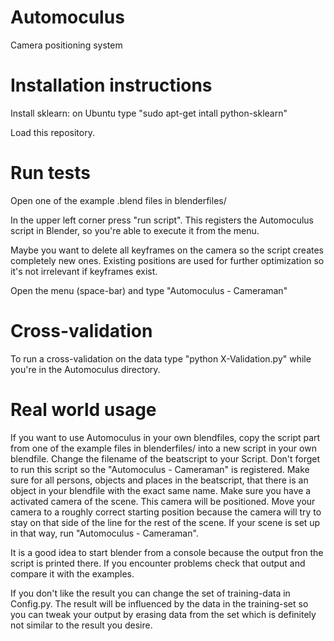 Automoculus
===========

Camera positioning system

Installation instructions
=========================

Install sklearn:
on Ubuntu type "sudo apt-get intall python-sklearn"

Load this repository.

Run tests
=========

Open one of the example .blend files in blenderfiles/

In the upper left corner press "run script". This registers the Automoculus script in Blender, so you're able to 
execute it from the menu.

Maybe you want to delete all keyframes on the camera so the script creates completely new ones. Existing positions 
are used for further optimization so it's not irrelevant if keyframes exist.

Open the menu (space-bar) and type "Automoculus - Cameraman"

Cross-validation
================

To run a cross-validation on the data type "python X-Validation.py" while you're in the Automoculus directory.

Real world usage
================

If you want to use Automoculus in your own blendfiles, copy the script part from one of the example files in 
blenderfiles/ into a new script in your own blendfile. Change the filename of the beatscript to your Script.
Don't forget to run this script so the "Automoculus - Cameraman" is registered. Make sure for all persons, 
objects and places in the beatscript, that there is an object in your blendfile with the exact same name. Make
sure you have a activated camera of the scene. This camera will be positioned. Move your camera to a roughly 
correct starting position because the camera will try to stay on that side of the line for the rest of the scene.
If your scene is set up in that way, run "Automoculus - Cameraman".

It is a good idea to start blender from a console because the output fron the script is printed there. If you 
encounter problems check that output and compare it with the examples.

If you don't like the result you can change the set of training-data in Config.py. The result will be influenced 
by the data in the training-set so you can tweak your output by erasing data from the set which is definitely not 
similar to the result you desire.